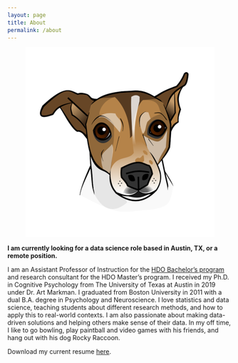 ```yaml
---
layout: page
title: About
permalink: /about
---
```


<p align="center">
  <img src="/assets/img/profile.png" />
</p>

**I am currently looking for a data science role based in Austin, TX, or a remote position.**

I am an Assistant Professor of Instruction for the [HDO Bachelor’s program](https://hdo.utexas.edu/ba/) and research consultant for the HDO Master’s program. I received my Ph.D. in Cognitive Psychology from The University of Texas at Austin in 2019 under Dr. Art Markman. I graduated from Boston University in 2011 with a dual B.A. degree in Psychology and Neuroscience. I love statistics and data science, teaching students about different research methods, and how to apply this to real-world contexts. I am also passionate about making data-driven solutions and helping others make sense of their data. In my off time, I like to go bowling, play paintball and video games with his friends, and hang out with his dog Rocky Raccoon.  

Download my current resume [here](https://drive.google.com/file/d/1_6gNOnhkxheNIClPXPxvr7hIpFX0f0pd/view?usp=sharing).
